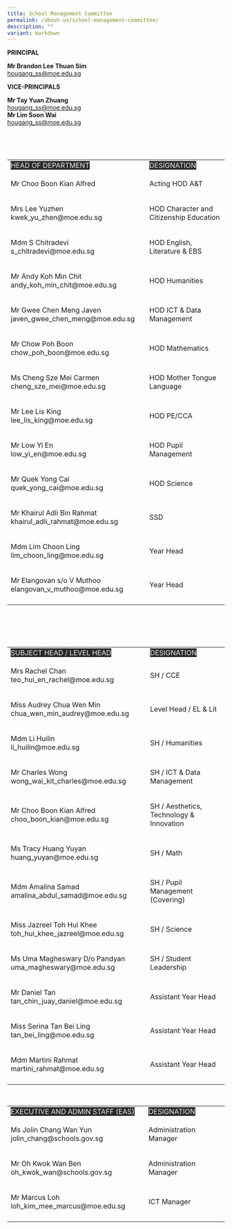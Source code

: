 ```yaml
---
title: School Management Committee
permalink: /about-us/school-management-committee/
description: ""
variant: markdown
---
```

**PRINCIPAL**

**Mr Brandon Lee Thuan Sim**   
[hougang_ss@moe.edu.sg](mailto:hougang_ss@moe.edu.sg)

**VICE-PRINCIPALS**   

**Mr Tay Yuan Zhuang**      
[hougang_ss@moe.edu.sg](mailto:hougang_ss@moe.edu.sg)  
**Mr Lim Soon Wai**  
[hougang_ss@moe.edu.sg](mailto:hougang_ss@moe.edu.sg)


<p>&nbsp;</p>
<br>
<table width="648">
<tbody>
<tr>
<td>
<span style="color:#EEE;background-color:#2A2A2A">HEAD OF DEPARTMENT</span></td>
<td class="tg-2705"><span style="color:#EEE;background-color:#2A2A2A">DESIGNATION</span>
</td>
</tr>
<tr>
<td style="width: 364.891px;">
<p>Mr Choo Boon Kian Alfred</p>
</td>
<td style="width: 266.109px;">
<p>Acting HOD A&amp;T</p>
</td>
</tr>
<tr>
<td style="width: 364.891px;">
<p>Mrs Lee Yuzhen<br> kwek_yu_zhen@moe.edu.sg</p>
</td>
<td style="width: 266.109px;">
<p>HOD Character and Citizenship Education</p>
</td>
</tr>
<tr>
<td style="width: 364.891px;">
<p>Mdm S Chitradevi<br> s_chitradevi@moe.edu.sg</p>
</td>
<td style="width: 266.109px;">
<p>HOD English, Literature &amp; EBS</p>
</td>
</tr>
<tr>
<td style="width: 364.891px;">
<p>Mr Andy Koh Min Chit<br> andy_koh_min_chit@moe.edu.sg</p>
</td>
<td style="width: 266.109px;">
<p>HOD Humanities</p>
</td>
</tr>
<tr>
<td style="width: 364.891px;">
<p>Mr Gwee Chen Meng Javen<br> javen_gwee_chen_meng@moe.edu.sg</p>
</td>
<td style="width: 266.109px;">
<p>HOD ICT &amp; Data Management</p>
</td>
</tr>
<tr>
<td style="width: 364.891px;">
<p>Mr Chow Poh Boon<br> chow_poh_boon@moe.edu.sg</p>
</td>
<td style="width: 266.109px;">
<p>HOD&nbsp;Mathematics</p>
</td>
</tr>
<tr>
<td style="width: 364.891px;">
<p>Ms Cheng Sze Mei Carmen<br> cheng_sze_mei@moe.edu.sg</p>
</td>
<td style="width: 266.109px;">
<p>HOD Mother Tongue Language</p>
</td>
</tr>
<tr>
<td style="width: 364.891px;">
<p>Mr Lee Lis King<br> lee_lis_king@moe.edu.sg</p>
</td>
<td style="width: 266.109px;">
<p>HOD PE/CCA</p>
</td>
</tr>
<tr>
<td style="width: 364.891px;">
<p>Mr Low Yi En<br> low_yi_en@moe.edu.sg</p>
</td>
<td style="width: 266.109px;">
<p>HOD Pupil Management</p>
</td>
</tr>	
<tr>
<td style="width: 364.891px;">
<p>Mr Quek Yong Cai<br> quek_yong_cai@moe.edu.sg</p>
</td>
<td style="width: 266.109px;">
<p>HOD Science</p>
</td>
</tr>
<tr>
<td style="width: 364.891px;">
<p>Mr Khairul Adli Bin Rahmat<br> khairul_adli_rahmat@moe.edu.sg</p>
</td>
<td style="width: 266.109px;">
<p>SSD</p>
</td>
</tr>
<tr>
<td style="width: 364.891px;">
<p>Mdm Lim Choon Ling<br> lim_choon_ling@moe.edu.sg</p>
</td>
<td style="width: 266.109px;">
<p>Year Head</p>
</td>
</tr>
<tr>
<td style="width: 364.891px;">
<p>Mr Elangovan s/o V Muthoo<br> elangovan_v_muthoo@moe.edu.sg</p>
</td>
<td style="width: 266.109px;">
<p>Year Head</p>
</td>
</tr>
<tr>
<td>
</td></tr></tbody>
</table>
<p>&nbsp;</p>
<br>
<br>
	
	
	
	
<table width="648">
<tbody>
<tr>
<td>
<span style="color:#EEE;background-color:#2A2A2A">SUBJECT HEAD / LEVEL HEAD</span></td>
<td class="tg-2705"><span style="color:#EEE;background-color:#2A2A2A">DESIGNATION</span>
</td>
</tr>
<tr>
<td style="width: 364.891px;">
<p>Mrs Rachel Chan<br> teo_hui_en_rachel@moe.edu.sg</p>
</td>
<td style="width: 266.109px;">
<p>SH / CCE</p>
</td>
</tr>
	<tr>
<td>
<p>Miss Audrey Chua Wen Min<br> chua_wen_min_audrey@moe.edu.sg</p>
</td>
<td>
<p>Level Head / EL &amp; Lit</p>
</td>
</tr>
<tr>
<td>
<p>Mdm Li Huilin<br> li_huilin@moe.edu.sg</p>
</td>
<td>
<p>SH / Humanities</p>
</td>
</tr>
<tr>
<td>
<p>Mr Charles Wong<br> wong_wai_kit_charles@moe.edu.sg</p>
</td>
<td>
<p>SH / ICT &amp; Data Management</p>
</td>
</tr>
<tr>
<td>
<p>Mr Choo Boon Kian Alfred<br> choo_boon_kian@moe.edu.sg</p>
</td>
<td>
<p>SH / Aesthetics, Technology &amp; Innovation</p>
</td>
</tr>
<tr>
<td>
<p>Ms Tracy Huang Yuyan<br> huang_yuyan@moe.edu.sg</p>
</td>
<td>
<p>SH / Math</p>
</td>
</tr>
<tr>
<td>
<p>Mdm Amalina Samad<br> amalina_abdul_samad@moe.edu.sg</p>
</td>
<td>
<p>SH / Pupil Management (Covering)</p>
</td>
</tr>
<tr>
<td>
<p>Miss Jazreel Toh Hui Khee<br> toh_hui_khee_jazreel@moe.edu.sg</p>
</td>
<td>
<p>SH / Science</p>
</td>
</tr>

<tr>
<td>
<p>Ms Uma Magheswary D/o Pandyan<br> uma_magheswary@moe.edu.sg</p>
</td>
<td>
<p>SH / Student Leadership</p>
</td>
</tr>
<tr>
<td>
<p>Mr Daniel Tan<br> tan_chin_juay_daniel@moe.edu.sg</p>
</td>
<td>
<p>Assistant Year Head</p>
</td>
</tr>
<tr>
<td>
<p>Miss Serina Tan Bei Ling<br> tan_bei_ling@moe.edu.sg</p>
</td>
<td>
<p>Assistant Year Head</p>
</td>
</tr>
<tr>
<td>
<p>Mdm Martini Rahmat<br> martini_rahmat@moe.edu.sg</p>
</td>
<td>
<p>Assistant Year Head</p>
</td>
</tr>
<tr>
<td>
</td></tr></tbody>
</table>	






<p>&nbsp;</p>
<table width="648">
<tbody>
<tr>
<td style="width: 364.891px;"><span style="color: #eee; background-color: #2a2a2a;">EXECUTIVE AND ADMIN STAFF (EAS)</span></td>
<td style="width: 266.109px;"><span style="color: #eee; background-color: #2a2a2a;">DESIGNATION</span>
</td>
</tr>
<tr>
<td>
<p>Ms Jolin Chang Wan Yun<br>jolin_chang@schools.gov.sg</p>
</td>
<td>
<p>Administration Manager</p>
</td>
</tr>
<tr>
<td>
<p>Mr Oh Kwok Wan Ben<br>oh_kwok_wan@schools.gov.sg</p>
</td>
<td>
<p>Administration Manager</p>
</td>
</tr>

<tr>
<td>
<p>Mr Marcus Loh<br>loh_kim_mee_marcus@moe.edu.sg</p>
</td>
<td>
<p>ICT Manager</p>
</td>
</tr>
<tr>
<td>
</td></tr></tbody>
</table>